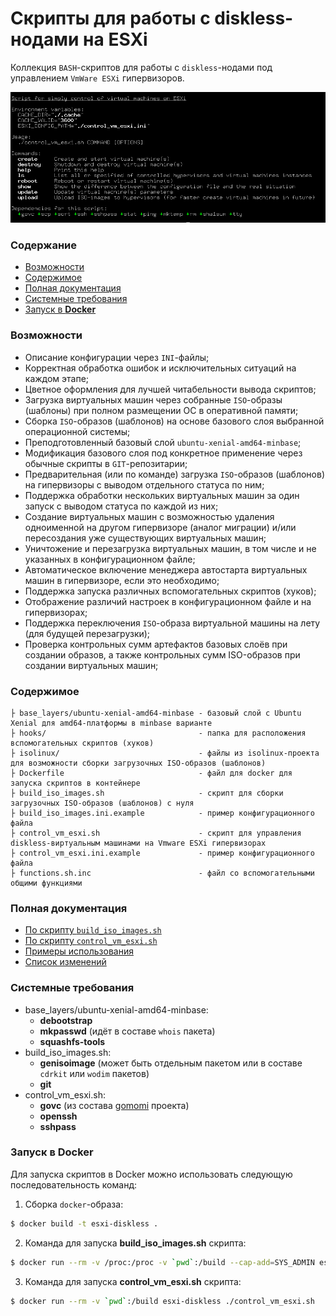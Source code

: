 # Скрипты для работы с diskless-нодами на ESXi

Коллекция `BASH`-скриптов для работы с `diskless`-нодами под управлением `VmWare ESXi` гипервизоров.

![](docs/screenshots/control_vm_esxi-main.png)

### Содержание

* [Возможности](#возможности)
* [Содержимое](#содержимое)
* [Полная документация](#полная-документация)
* [Системные требования](#системные-требования)
* [Запуск в **Docker**](#запуск-в-docker)

### Возможности

* Описание конфигурации через `INI`-файлы;
* Корректная обработка ошибок и исключительных ситуаций на каждом этапе;
* Цветное оформления для лучшей читабельности вывода скриптов;
* Загрузка виртуальных машин через собранные `ISO`-образы (шаблоны) при полном размещении ОС в оперативной памяти;
* Сборка `ISO`-образов (шаблонов) на основе базового слоя выбранной операционной системы;
* Преподготовленный базовый слой `ubuntu-xenial-amd64-minbase`;
* Модификация базового слоя под конкретное применение через обычные скрипты в `GIT`-репозитарии;
* Предварительная (или по команде) загрузка `ISO`-образов (шаблонов) на гипервизоры с выводом отдельного статуса по ним;
* Поддержка обработки нескольких виртуальных машин за один запуск с выводом статуса по каждой из них;
* Создание виртуальных машин с возможностью удаления одноименной на другом гипервизоре (аналог миграции)
  и/или пересоздания уже существующих виртуальных машин;
* Уничтожение и перезагрузка виртуальных машин, в том числе и не указанных в конфигурационном файле;
* Автоматическое включение менеджера автостарта виртуальных машин в гипервизоре, если это необходимо;
* Поддержка запуска различных вспомогательных скриптов (хуков);
* Отображение различий настроек в конфигурационном файле и на гипервизорах;
* Поддержка переключения `ISO`-образа виртуальной машины на лету (для будущей перезагрузки);
* Проверка контрольных сумм артефактов базовых слоёв при создании образов, а также контрольных сумм ISO-образов
  при создании виртуальных машин;

### Содержимое

```
├ base_layers/ubuntu-xenial-amd64-minbase - базовый слой с Ubuntu Xenial для amd64-платформы в minbase варианте
├ hooks/                                  - папка для расположения вспомогательных скриптов (хуков)
├ isolinux/                               - файлы из isolinux-проекта для возможности сборки загрузочных ISO-образов (шаблонов)
├ Dockerfile                              - файл для docker для запуска скриптов в контейнере
├ build_iso_images.sh                     - скрипт для сборки загрузочных ISO-образов (шаблонов) с нуля
├ build_iso_images.ini.example            - пример конфигурационного файла
├ control_vm_esxi.sh                      - скрипт для управления diskless-виртуальным машинами на Vmware ESXi гипервизорах
├ control_vm_esxi.ini.example             - пример конфигурационного файла
├ functions.sh.inc                        - файл со вспомогательными общими функциями
```

### Полная документация

* [По скрипту `build_iso_images.sh`](docs/BUILD_ISO_IMAGES.md)
* [По скрипту `control_vm_esxi.sh`](docs/CONTROL_VM_ESXI.md)
* [Примеры использования](docs/EXAMPLES.md)
* [Список изменений](CHANGELOG.md)

### Системные требования

* base_layers/ubuntu-xenial-amd64-minbase:
  * **debootstrap**
  * **mkpasswd** (идёт в составе `whois` пакета)
  * **squashfs-tools**
* build_iso_images.sh:
  * **genisoimage** (может быть отдельным пакетом или в составе `cdrkit` или `wodim` пакетов)
  * **git**
* control_vm_esxi.sh:
  * **govc** (из состава [gomomi](https://github.com/vmware/govmomi) проекта)
  * **openssh**
  * **sshpass**

### Запуск в **Docker**

Для запуска скриптов в Docker можно использовать следующую последовательность команд:

1. Сборка `docker`-образа:
```bash
$ docker build -t esxi-diskless .
```
2. Команда для запуска **build_iso_images.sh** скрипта:
```bash
$ docker run --rm -v /proc:/proc -v `pwd`:/build --cap-add=SYS_ADMIN esxi-diskless ./build_iso_images.sh
```
3. Команда для запуска **control_vm_esxi.sh** скрипта:
```bash
$ docker run --rm -v `pwd`:/build esxi-diskless ./control_vm_esxi.sh
```
